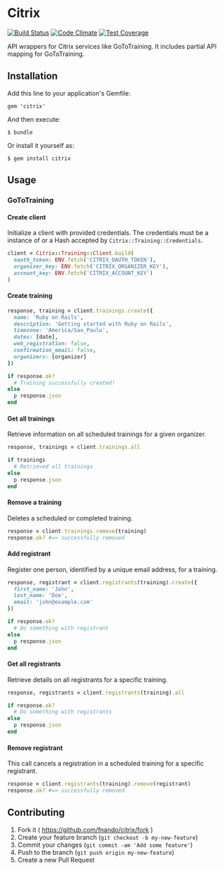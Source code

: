 # Citrix

[![Build Status](https://travis-ci.org/fnando/citrix.svg)](https://travis-ci.org/fnando/citrix)
[![Code Climate](https://codeclimate.com/github/fnando/citrix/badges/gpa.svg)](https://codeclimate.com/github/fnando/citrix)
[![Test Coverage](https://codeclimate.com/github/fnando/citrix/badges/coverage.svg)](https://codeclimate.com/github/fnando/citrix)

API wrappers for Citrix services like GoToTraining. It includes partial API mapping for GoToTraining.

## Installation

Add this line to your application's Gemfile:

    gem 'citrix'

And then execute:

    $ bundle

Or install it yourself as:

    $ gem install citrix

## Usage

### GoToTraining

#### Create client

Initialize a client with provided credentials.
The credentials must be a instance of or
a Hash accepted by `Citrix::Training::Credentials`.

```ruby
client = Citrix::Training::Client.build(
  oauth_token: ENV.fetch('CITRIX_OAUTH_TOKEN'),
  organizer_key: ENV.fetch('CITRIX_ORGANIZER_KEY'),
  account_key: ENV.fetch('CITRIX_ACCOUNT_KEY')
)
```

#### Create training

```ruby
response, training = client.trainings.create({
  name: 'Ruby on Rails',
  description: 'Getting started with Ruby on Rails',
  timezone: 'America/Sao_Paulo',
  dates: [date],
  web_registration: false,
  confirmation_email: false,
  organizers: [organizer]
})

if response.ok?
  # Training successfully created!
else
  p response.json
end
```

#### Get all trainings

Retrieve information on all scheduled trainings for a given organizer.

```ruby
response, trainings = client.trainings.all

if trainings
  # Retrieved all trainings
else
  p response.json
end
```

#### Remove a training

Deletes a scheduled or completed training.

```ruby
response = client.trainings.remove(training)
response.ok? #=> successfully removed
```

#### Add registrant

Register one person, identified by a unique email address, for a training.

```ruby
response, registrant = client.registrants(training).create({
  first_name: 'John',
  last_name: 'Doe',
  email: 'john@example.com'
})

if response.ok?
  # Do something with registrant
else
  p response.json
end
```

#### Get all registrants

Retrieve details on all registrants for a specific training.

```ruby
response, registrants = client.registrants(training).all

if response.ok?
  # Do something with registrants
else
  p response.json
end
```

#### Remove registrant

This call cancels a registration in a scheduled training for a
specific registrant.

```ruby
response = client.registrants(training).remove(registrant)
response.ok? #=> successfully removed
```

## Contributing

1. Fork it ( https://github.com/fnando/citrix/fork )
2. Create your feature branch (`git checkout -b my-new-feature`)
3. Commit your changes (`git commit -am 'Add some feature'`)
4. Push to the branch (`git push origin my-new-feature`)
5. Create a new Pull Request
